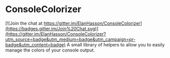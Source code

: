 # ConsoleColorizer

[![Join the chat at https://gitter.im/ElanHasson/ConsoleColorizer](https://badges.gitter.im/Join%20Chat.svg)](https://gitter.im/ElanHasson/ConsoleColorizer?utm_source=badge&utm_medium=badge&utm_campaign=pr-badge&utm_content=badge)
A small library of helpers to allow you to easily manage the colors of your console output.

